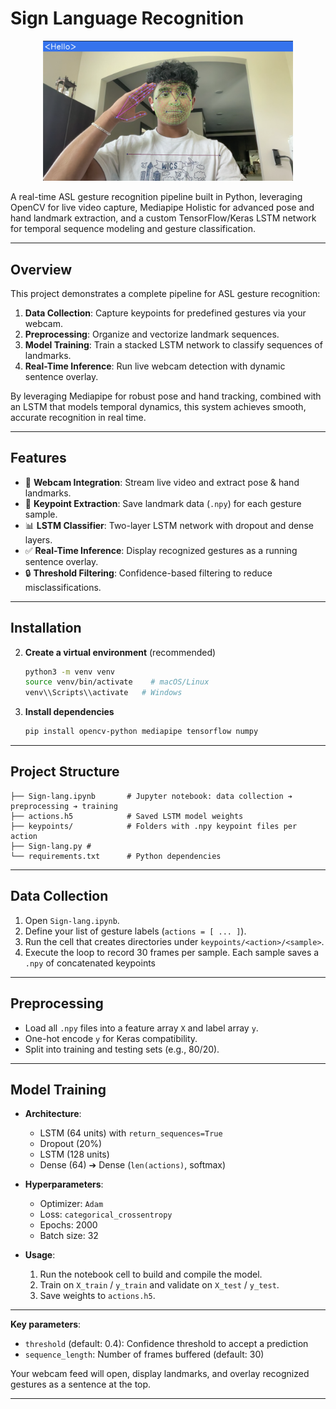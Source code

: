 # Sign Language Recognition

<p align="center">
  <img src="working detection.png" alt="Test Image" width="400px"/>
</p>

A real-time ASL gesture recognition pipeline built in Python, leveraging OpenCV for live video capture, Mediapipe Holistic for advanced pose and hand landmark extraction, and a custom TensorFlow/Keras LSTM network for temporal sequence modeling and  gesture classification.

---

## Overview

This project demonstrates a complete pipeline for ASL gesture recognition:

1. **Data Collection**: Capture keypoints for predefined gestures via your webcam.
2. **Preprocessing**: Organize and vectorize landmark sequences.
3. **Model Training**: Train a stacked LSTM network to classify sequences of landmarks.
4. **Real-Time Inference**: Run live webcam detection with dynamic sentence overlay.

By leveraging Mediapipe for robust pose and hand tracking, combined with an LSTM that models temporal dynamics, this system achieves smooth, accurate recognition in real time.

---

## Features

* 🎥 **Webcam Integration**: Stream live video and extract pose & hand landmarks.
* 🔑 **Keypoint Extraction**: Save landmark data (`.npy`) for each gesture sample.
* 📊 **LSTM Classifier**: Two-layer LSTM network with dropout and dense layers.
* ✅ **Real-Time Inference**: Display recognized gestures as a running sentence overlay.
* 🔒 **Threshold Filtering**: Confidence-based filtering to reduce misclassifications.

---


## Installation



2. **Create a virtual environment** (recommended)

   ```bash
   python3 -m venv venv
   source venv/bin/activate    # macOS/Linux
   venv\\Scripts\\activate   # Windows
   ```

3. **Install dependencies**


   ```bash
   pip install opencv-python mediapipe tensorflow numpy
   ```

---

## Project Structure

```plaintext
├── Sign-lang.ipynb       # Jupyter notebook: data collection ➔ preprocessing ➔ training
├── actions.h5            # Saved LSTM model weights
├── keypoints/            # Folders with .npy keypoint files per action
├── Sign-lang.py # 
└── requirements.txt      # Python dependencies
```

---

## Data Collection

1. Open `Sign-lang.ipynb`.
2. Define your list of gesture labels (`actions = [ ... ]`).
3. Run the cell that creates directories under `keypoints/<action>/<sample>`.
4. Execute the loop to record 30 frames per sample. Each sample saves a `.npy` of concatenated keypoints

---

## Preprocessing

* Load all `.npy` files into a feature array `X` and label array `y`.
* One-hot encode `y` for Keras compatibility.
* Split into training and testing sets (e.g., 80/20).

---

## Model Training

* **Architecture**:

  * LSTM (64 units) with `return_sequences=True`
  * Dropout (20%)
  * LSTM (128 units)
  * Dense (64) ➔ Dense (`len(actions)`, softmax)

* **Hyperparameters**:

  * Optimizer: `Adam`
  * Loss: `categorical_crossentropy`
  * Epochs: 2000
  * Batch size: 32

* **Usage**:

  1. Run the notebook cell to build and compile the model.
  2. Train on `X_train` / `y_train` and validate on `X_test` / `y_test`.
  3. Save weights to `actions.h5`.

---

**Key parameters**:

* `threshold` (default: 0.4): Confidence threshold to accept a prediction
* `sequence_length`: Number of frames buffered (default: 30)

Your webcam feed will open, display landmarks, and overlay recognized gestures as a sentence at the top.

---
